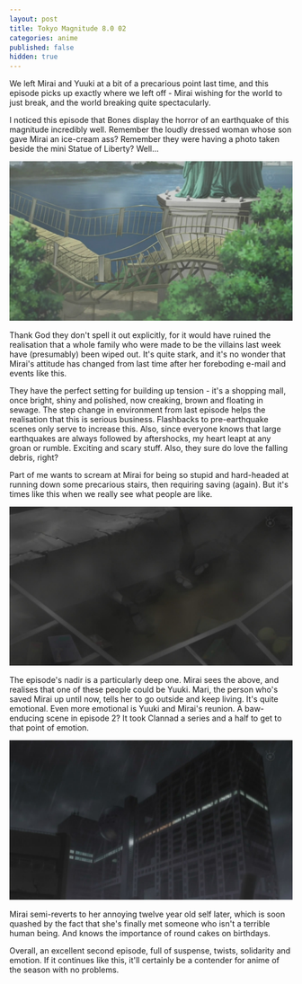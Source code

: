 ```yaml
---
layout: post
title: Tokyo Magnitude 8.0 02
categories: anime
published: false
hidden: true
---
```

We left Mirai and Yuuki at a bit of a precarious point last time, and this episode picks up exactly where we left off - Mirai wishing for the world to just break, and the world breaking quite spectacularly.

I noticed this episode that Bones display the horror of an earthquake of this magnitude incredibly well. Remember the loudly dressed woman whose son gave Mirai an ice-cream ass? Remember they were having a photo taken beside the mini Statue of Liberty? Well...

![Crap](/images/blog/2009/07/27/0201.jpg)

Thank God they don't spell it out explicitly, for it would have ruined the realisation that a whole family who were made to be the villains last week have (presumably) been wiped out. It's quite stark, and it's no wonder that Mirai's attitude has changed from last time after her foreboding e-mail and events like this.

They have the perfect setting for building up tension - it's a shopping mall, once bright, shiny and polished, now creaking, brown and floating in sewage. The step change in environment from last episode helps the realisation that this is serious business. Flashbacks to pre-earthquake scenes only serve to increase this. Also, since everyone knows that large earthquakes are always followed by aftershocks, my heart leapt at any groan or rumble. Exciting and scary stuff. Also, they sure do love the falling debris, right?

Part of me wants to scream at Mirai for being so stupid and hard-headed at running down some precarious stairs, then requiring saving (again). But it's times like this when we really see what people are like.

![The unhappy truth](/images/blog/2009/07/27/0202.jpg)

The episode's nadir is a particularly deep one. Mirai sees the above, and realises that one of these people could be Yuuki. Mari, the person who's saved Mirai up until now, tells her to go outside and keep living. It's quite emotional. Even more emotional is Yuuki and Mirai's reunion. A baw-enducing scene in episode 2? It took Clannad a series and a half to get to that point of emotion.

![](/images/blog/2009/07/27/0203.jpg)

Mirai semi-reverts to her annoying twelve year old self later, which is soon quashed by the fact that she's finally met someone who isn't a terrible human being. And knows the importance of round cakes on birthdays.

Overall, an excellent second episode, full of suspense, twists, solidarity and emotion. If it continues like this, it'll certainly be a contender for anime of the season with no problems.
